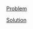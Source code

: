 [Problem](https://leetcode.com/problems/backspace-string-compare)

[Solution](https://leetcode.com/problems/backspace-string-compare/solutions/3269667/844-backspace-string-compare-simple-solution)
